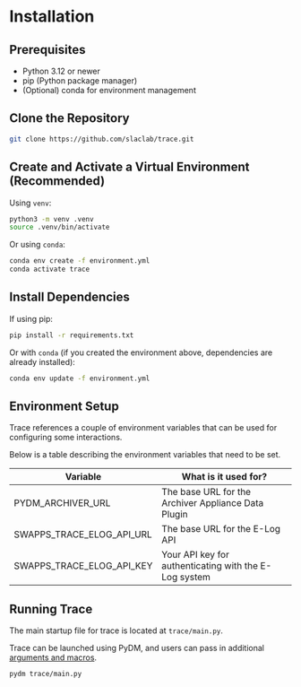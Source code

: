 # Installation

## Prerequisites
- Python 3.12 or newer
- pip (Python package manager)
- (Optional) conda for environment management


## Clone the Repository

``` bash
git clone https://github.com/slaclab/trace.git
```


## Create and Activate a Virtual Environment (Recommended)

Using `venv`:
``` bash
python3 -m venv .venv
source .venv/bin/activate
```

Or using `conda`:
``` bash
conda env create -f environment.yml
conda activate trace
```


## Install Dependencies

If using pip:
``` bash
pip install -r requirements.txt
```

Or with `conda` (if you created the environment above, dependencies are already installed):
``` bash
conda env update -f environment.yml
```


## Environment Setup

Trace references a couple of environment variables that can be used for configuring some interactions.

Below is a table describing the environment variables that need to be set.

| Variable | What is it used for? |
| ----- | ----- |
| PYDM_ARCHIVER_URL | The base URL for the Archiver Appliance Data Plugin |
| SWAPPS_TRACE_ELOG_API_URL | The base URL for the E-Log API |
| SWAPPS_TRACE_ELOG_API_KEY | Your API key for authenticating with the E-Log system |



## Running Trace

The main startup file for trace is located at `trace/main.py`.

Trace can be launched using PyDM, and users can pass in additional [arguments and macros].

  [arguments and macros]: arguments.md

``` bash
pydm trace/main.py
```